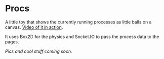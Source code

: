 Procs
=====

A little toy that shows the currently running processes as little balls on a canvas. [Video of it in action](http://pictures.gabrielecirulli.com/v/balls.webm).

It uses Box2D for the physics and Socket.IO to pass the process data to the pages.

*Pics and cool stuff coming soon.*
